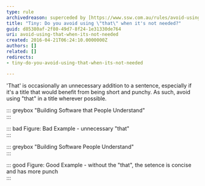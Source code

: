 ```yaml
---
type: rule
archivedreason: superceded by [https://www.ssw.com.au/rules/avoid-using-unnecessary-words](/avoid-using-unnecessary-words)
title: "Tiny: Do you avoid using \"that\" when it's not needed?"
guid: d85380af-2f80-49d7-8f24-1e31330de764
uri: avoid-using-that-when-its-not-needed
created: 2016-04-21T06:24:10.0000000Z
authors: []
related: []
redirects:
- tiny-do-you-avoid-using-that-when-its-not-needed

---
```


'That' is occasionally an unnecessary addition to a sentence, especially if it's a title that would benefit from being short and punchy. As such, avoid using "that" in a title wherever possible.


::: greybox
"Building Software that People Understand"  
:::


::: bad
Figure: Bad Example - unnecessary "that"  
:::


::: greybox
"Building Software People Understand"  
:::



::: good
Figure: Good Example - without the "that", the setence is concise and has more punch  
:::



<!--endintro-->
